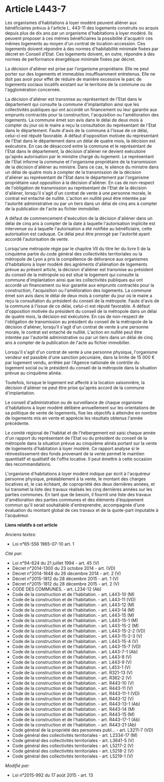 # Article L443-7

Les organismes d'habitations à loyer modéré peuvent aliéner aux bénéficiaires prévus à l'article L. 443-11 des logements
construits ou acquis depuis plus de dix ans par un organisme d'habitations à loyer modéré. Ils peuvent proposer à ces mêmes
bénéficiaires la possibilité d'acquérir ces mêmes logements au moyen d'un contrat de location-accession. Ces logements
doivent répondre à des normes d'habitabilité minimale fixées par décret en Conseil d'Etat. Ces logements doivent, en outre,
répondre à des normes de performance énergétique minimale fixées par décret. 

La décision d'aliéner est prise par l'organisme propriétaire. Elle ne peut porter sur des logements et immeubles
insuffisamment entretenus. Elle ne doit pas avoir pour effet de réduire de manière excessive le parc de logements sociaux
locatifs existant sur le territoire de la commune ou de l'agglomération concernée. 

La décision d'aliéner est transmise au représentant de l'Etat dans le département qui consulte la commune d'implantation
ainsi que les collectivités publiques qui ont accordé un financement ou leur garantie aux emprunts contractés pour la
construction, l'acquisition ou l'amélioration des logements. La commune émet son avis dans le délai de deux mois à compter du
jour où le maire a reçu la consultation du représentant de l'Etat dans le département. Faute d'avis de la commune à l'issue
de ce délai, celui-ci est réputé favorable. A défaut d'opposition motivée du représentant de l'Etat dans le département dans
un délai de quatre mois, la décision est exécutoire. En cas de désaccord entre la commune et le représentant de l'Etat dans
le département, la décision d'aliéner ne devient exécutoire qu'après autorisation par le ministre chargé du logement. Le
représentant de l'Etat informe la commune et l'organisme propriétaire de la transmission de la décision d'aliéner au
ministre. Dans ce cas, le silence du ministre dans un délai de quatre mois à compter de la transmission de la décision
d'aliéner au représentant de l'Etat dans le département par l'organisme propriétaire vaut opposition à la décision d'aliéner.
En cas de non-respect de l'obligation de transmission au représentant de l'Etat de la décision d'aliéner, lorsqu'il s'agit
d'un contrat de vente à une personne morale, le contrat est entaché de nullité. L'action en nullité peut être intentée par
l'autorité administrative ou par un tiers dans un délai de cinq ans à compter de la publication de l'acte au fichier
immobilier. 

A défaut de commencement d'exécution de la décision d'aliéner dans un délai de cinq ans à compter de la date à laquelle
l'autorisation implicite est intervenue ou à laquelle l'autorisation a été notifiée au bénéficiaire, cette autorisation est
caduque. Ce délai peut être prorogé par l'autorité ayant accordé l'autorisation de vente. 

Lorsqu'une métropole régie par le chapitre VII du titre Ier du livre II de la cinquième partie du code général des
collectivités territoriales ou la métropole de Lyon a pris la compétence de délivrance aux organismes d'habitations à loyer
modéré des agréments d'aliénation de logements prévue au présent article, la décision d'aliéner est transmise au président du
conseil de la métropole où est situé le logement qui consulte la commune d'implantation ainsi que les collectivités publiques
qui ont accordé un financement ou leur garantie aux emprunts contractés pour la construction, l'acquisition ou l'amélioration
des logements. La commune émet son avis dans le délai de deux mois à compter du jour où le maire a reçu la consultation du
président du conseil de la métropole. Faute d'avis de la commune à l'issue de ce délai, celui-ci est réputé favorable. A
défaut d'opposition motivée du président du conseil de la métropole dans un délai de quatre mois, la décision est exécutoire.
En cas de non-respect de l'obligation de transmission au président du conseil de la métropole de la décision d'aliéner,
lorsqu'il s'agit d'un contrat de vente à une personne morale, le contrat est entaché de nullité. L'action en nullité peut
être intentée par l'autorité administrative ou par un tiers dans un délai de cinq ans à compter de la publication de l'acte
au fichier immobilier. 

Lorsqu'il s'agit d'un contrat de vente à une personne physique, l'organisme vendeur est passible d'une sanction pécuniaire,
dans la limite de 15 000 € par logement vendu, arrêtée par l'Agence nationale de contrôle du logement social ou le président
du conseil de la métropole dans la situation prévue au cinquième alinéa. 

Toutefois, lorsque le logement est affecté à la location saisonnière, la décision d'aliéner ne peut être prise qu'après
accord de la commune d'implantation. 

Le conseil d'administration ou de surveillance de chaque organisme d'habitations à loyer modéré délibère annuellement sur les
orientations de sa politique de vente de logements, fixe les objectifs à atteindre en nombre de logements mis en vente et
apprécie les résultats obtenus l'année précédente. 

Le comité régional de l'habitat et de l'hébergement est saisi chaque année d'un rapport du représentant de l'Etat ou du
président du conseil de la métropole dans la situation prévue au cinquième alinéa portant sur la vente de logements
d'habitation à loyer modéré. Ce rapport analyse si le réinvestissement des fonds provenant de la vente permet le maintien
quantitatif et qualitatif de l'offre locative. Il peut émettre à cette occasion des recommandations. 

L'organisme d'habitations à loyer modéré indique par écrit à l'acquéreur personne physique, préalablement à la vente, le
montant des charges locatives et, le cas échéant, de copropriété des deux dernières années, et lui transmet la liste des
travaux réalisés les cinq dernières années sur les parties communes. En tant que de besoin, il fournit une liste des travaux
d'amélioration des parties communes et des éléments d'équipement commun qu'il serait souhaitable d'entreprendre, accompagnée
d'une évaluation du montant global de ces travaux et de la quote-part imputable à l'acquéreur.

**Liens relatifs à cet article**

_Anciens textes_:

  - Loi n°65-556 1965-07-10 art. 1

_Cité par_:

  - Loi n°94-624 du 21 juillet 1994 - art. 45 (V)
  - Décret n°2014-1300 du 23 octobre 2014 - art. (VD)
  - Décret n°2014-1648 du 26 décembre 2014 - art. 2 (V)
  - Décret n°2015-1812 du 28 décembre 2015 - art. 1 (V)
  - Décret n°2015-1812 du 28 décembre 2015 - art. 2 (V)
  - CODE DES COMMUNES. - art. L234-12 (Ab)
  - Code de la construction et de l'habitation. - art. L443-10 (M)
  - Code de la construction et de l'habitation. - art. L443-11 (VD)
  - Code de la construction et de l'habitation. - art. L443-12 (M)
  - Code de la construction et de l'habitation. - art. L443-14 (M)
  - Code de la construction et de l'habitation. - art. L443-15 (M)
  - Code de la construction et de l'habitation. - art. L443-15-1 (M)
  - Code de la construction et de l'habitation. - art. L443-15-2 (M)
  - Code de la construction et de l'habitation. - art. L443-15-2-2 (VD)
  - Code de la construction et de l'habitation. - art. L443-15-2-3 (V)
  - Code de la construction et de l'habitation. - art. L443-15-4 (V)
  - Code de la construction et de l'habitation. - art. L443-15-7 (VD)
  - Code de la construction et de l'habitation. - art. L443-7-1 (Ab)
  - Code de la construction et de l'habitation. - art. L443-8 (V)
  - Code de la construction et de l'habitation. - art. L443-9 (V)
  - Code de la construction et de l'habitation. - art. L453-1 (V)
  - Code de la construction et de l'habitation. - art. R321-13 (V)
  - Code de la construction et de l'habitation. - art. R362-2 (V)
  - Code de la construction et de l'habitation. - art. R443-10 (V)
  - Code de la construction et de l'habitation. - art. R443-11 (V)
  - Code de la construction et de l'habitation. - art. R443-11-1 (VD)
  - Code de la construction et de l'habitation. - art. R443-12 (V)
  - Code de la construction et de l'habitation. - art. R443-13-1 (Ab)
  - Code de la construction et de l'habitation. - art. R443-14 (M)
  - Code de la construction et de l'habitation. - art. R443-15 (M)
  - Code de la construction et de l'habitation. - art. R443-17-1 (Ab)
  - Code de la construction et de l'habitation. - art. R443-21 (Ab)
  - Code général de la propriété des personnes publ... - art. L3211-7 (VD)
  - Code général des collectivités territoriales - art. L2334-17 (M)
  - Code général des collectivités territoriales - art. L3641-5 (V)
  - Code général des collectivités territoriales - art. L5217-2 (V)
  - Code général des collectivités territoriales - art. L5218-2 (V)
  - Code général des collectivités territoriales - art. L5219-1 (V)

_Modifié par_:

  - Loi n°2015-992 du 17 août 2015 - art. 13
